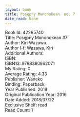 ```yaml
---
layout: book
title: Posępny Mononokean  no. 7
date_read: None
---
```


Book Id: 42295740<br />
Title: Posępny Mononokean #7<br />
Author: Kiri Wazawa<br />
Author l-f: Wazawa, Kiri<br />
Additional Authors: <br />
ISBN: <br />
ISBN13: 9788380962071<br />
My Rating: 0<br />
Average Rating: 4.33<br />
Publisher: Waneko<br />
Binding: Paperback<br />
Year Published: 2018<br />
Original Publication Year: 2016<br />
Date Added: 2018/07/22<br />
Exclusive Shelf: read<br />
Read Count: 1<br />

